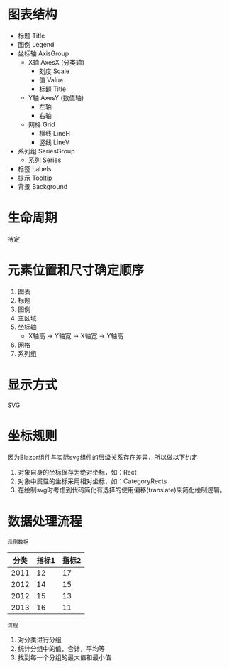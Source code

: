 # 图表结构

- 标题 Title
- 图例 Legend
- 坐标轴 AxisGroup
    - X轴 AxesX (分类轴)
        - 刻度 Scale
        - 值 Value
        - 标题 Title
    - Y轴 AxesY (数值轴)
        - 左轴
        - 右轴
    - 网格 Grid
        - 横线 LineH
        - 竖线 LineV
- 系列组 SeriesGroup
    - 系列 Series
- 标签 Labels
- 提示 Tooltip
- 背景 Background

# 生命周期

待定

# 元素位置和尺寸确定顺序

1. 图表
1. 标题
1. 图例
1. 主区域
1. 坐标轴
    - X轴高 -> Y轴宽 -> X轴宽 -> Y轴高
1. 网格
1. 系列组

# 显示方式

SVG

# 坐标规则

因为Blazor组件与实际svg组件的层级关系存在差异，所以做以下约定
1. 对象自身的坐标保存为绝对坐标，如：Rect
1. 对象中属性的坐标采用相对坐标，如：CategoryRects
1. 在绘制svg时考虑到代码简化有选择的使用偏移(translate)来简化绘制逻辑。

# 数据处理流程

`示例数据`

|分类|指标1|指标2|
|---|---|---|
|2011|12|17|
|2012|14|15|
|2012|15|13|
|2013|16|11|

`流程`

1. 对分类进行分组
1. 统计分组中的值，合计，平均等
1. 找到每一个分组的最大值和最小值

